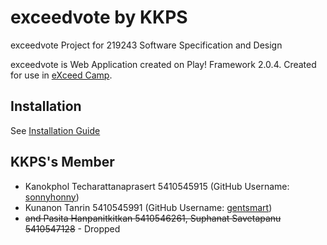 # exceedvote by KKPS

exceedvote Project for 219243 Software Specification and Design

exceedvote is Web Application created on Play! Framework 2.0.4. Created for use in [eXceed Camp](http://exceed.cpe.ku.ac.th/).

## Installation

See [Installation Guide](https://github.com/KKPS/exceedvote/blob/master/INSTALL.md)

## KKPS's Member

* Kanokphol Techarattanaprasert 5410545915 (GitHub Username: [sonnyhonny](https://github.com/sonnyhonny))
* Kunanon Tanrin 5410545991 (GitHub Username: [gentsmart](https://github.com/gentsmart))
* ~~and Pasita Hanpanitkitkan 5410546261, Suphanat Savetapanu 5410547128~~ - Dropped
